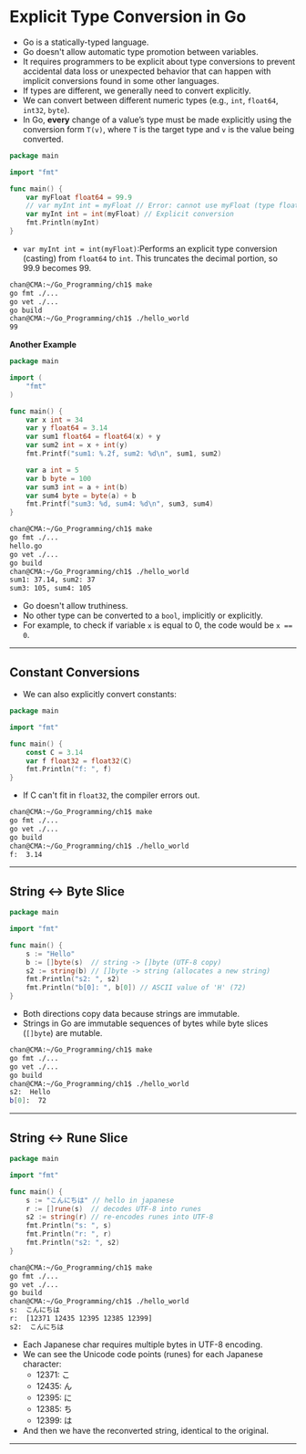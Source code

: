 # Explicit Type Conversion in Go

- Go is a statically-typed language. 
- Go doesn't allow automatic type promotion between variables.
- It requires programmers to be explicit about type conversions to prevent accidental data loss or unexpected behavior that can happen with implicit conversions found in some other languages. 
- If types are different, we generally need to convert explicitly.
- We can convert between different numeric types (e.g., `int`, `float64`, `int32`, `byte`).
- In Go, **every** change of a value’s type must be made explicitly using the conversion form `T(v)`, where `T` is the target type and `v` is the value being converted.

```go
package main

import "fmt"

func main() {
	var myFloat float64 = 99.9
	// var myInt int = myFloat // Error: cannot use myFloat (type float64) as type int
	var myInt int = int(myFloat) // Explicit conversion
	fmt.Println(myInt)
}
```

- `var myInt int = int(myFloat)`:Performs an explicit type conversion (casting) from `float64` to `int`. This truncates the decimal portion, so 99.9 becomes 99.

```sh
chan@CMA:~/Go_Programming/ch1$ make
go fmt ./...
go vet ./...
go build 
chan@CMA:~/Go_Programming/ch1$ ./hello_world
99
```

**Another Example**

```go
package main

import (
	"fmt"
)

func main() {
	var x int = 34
	var y float64 = 3.14
	var sum1 float64 = float64(x) + y
	var sum2 int = x + int(y)
	fmt.Printf("sum1: %.2f, sum2: %d\n", sum1, sum2)

	var a int = 5
	var b byte = 100
	var sum3 int = a + int(b)
	var sum4 byte = byte(a) + b
	fmt.Printf("sum3: %d, sum4: %d\n", sum3, sum4)
}
```

```sh
chan@CMA:~/Go_Programming/ch1$ make
go fmt ./...
hello.go
go vet ./...
go build 
chan@CMA:~/Go_Programming/ch1$ ./hello_world
sum1: 37.14, sum2: 37
sum3: 105, sum4: 105
```

- Go doesn't allow truthiness. 
- No other type can be converted to a `bool`, implicitly or explicitly.
- For example, to check if variable `x` is equal to 0, the code would be `x == 0`.

---

## Constant Conversions

- We can also explicitly convert constants:

```go
package main

import "fmt"

func main() {
	const C = 3.14
	var f float32 = float32(C)
	fmt.Println("f: ", f)
}
```

- If C can't fit in `float32`, the compiler errors out.

```sh
chan@CMA:~/Go_Programming/ch1$ make
go fmt ./...
go vet ./...
go build 
chan@CMA:~/Go_Programming/ch1$ ./hello_world
f:  3.14
```

---

## String ↔ Byte Slice

```go
package main

import "fmt"

func main() {
	s := "Hello"
	b := []byte(s)  // string -> []byte (UTF-8 copy)
	s2 := string(b) // []byte -> string (allocates a new string)
	fmt.Println("s2: ", s2)
    fmt.Println("b[0]: ", b[0]) // ASCII value of 'H' (72)
}
```

- Both directions copy data because strings are immutable.
- Strings in Go are immutable sequences of bytes while byte slices (`[]byte`) are mutable.

```sh
chan@CMA:~/Go_Programming/ch1$ make
go fmt ./...
go vet ./...
go build 
chan@CMA:~/Go_Programming/ch1$ ./hello_world
s2:  Hello
b[0]:  72
```

---

## String ↔ Rune Slice

```go
package main

import "fmt"

func main() {
	s := "こんにちは" // hello in japanese
	r := []rune(s)  // decodes UTF-8 into runes
	s2 := string(r) // re-encodes runes into UTF-8
	fmt.Println("s: ", s)
	fmt.Println("r: ", r)
	fmt.Println("s2: ", s2)
}
```

```sh
chan@CMA:~/Go_Programming/ch1$ make
go fmt ./...
go vet ./...
go build 
chan@CMA:~/Go_Programming/ch1$ ./hello_world
s:  こんにちは
r:  [12371 12435 12395 12385 12399]
s2:  こんにちは
```

- Each Japanese char requires multiple bytes in UTF-8 encoding.
- We can see the Unicode code points (runes) for each Japanese character:
  - 12371: こ
  - 12435: ん
  - 12395: に
  - 12385: ち
  - 12399: は
- And then we have the reconverted string, identical to the original.

---

